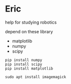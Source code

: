 # Eric
help for studying robotics

depend on these library
- matplotlib
- numpy 
- scipy

```
pip install numpy
pip install scipy
pip install matplotlib
```

```
sudo apt install imagemagick
```